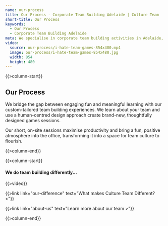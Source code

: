 ```yaml
---
name: our-process
title: Our Process - Corporate Team Building Adelaide | Culture Team
short-title: Our Process
keywords:
  - Our Process
  - Corporate Team Building Adelaide
meta: We specialise in corporate team building activities in Adelaide, South Australia. Our process is to create unique team building games for everyone to enjoy!
video:
  source: our-process/i-hate-team-games-854x480.mp4
  image: our-process/i-hate-team-games-854x480.jpg
  width: 854
  height: 480
---
```

{{>column-start}}

## Our Process

We bridge the gap between engaging fun and meaningful learning with our custom-tailored team building experiences. We learn about your team and use a human-centred design approach create brand-new, thoughtfully designed games sessions.

Our short, on-site sessions maximise productivity and bring a fun, positive atmosphere into the office, transforming it into a space for team culture to flourish.

{{>column-end}}

{{>column-start}}

#### We do team building differently...

{{>video}}

{{>link link="our-difference" text="What makes Culture Team Different? >"}}

{{>link link="about-us" text="Learn more about our team >"}}

{{>column-end}}